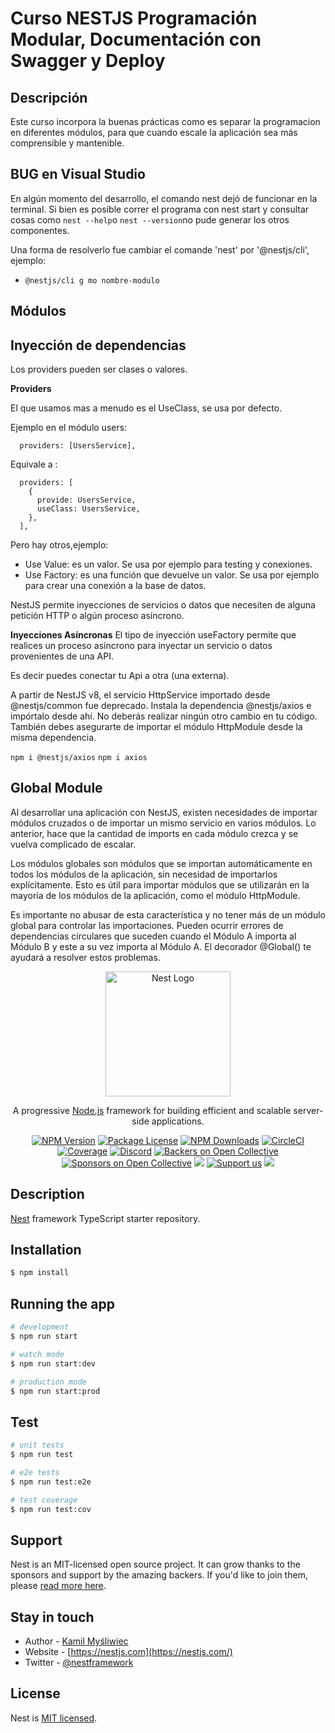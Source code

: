 # Curso NESTJS Programación Modular, Documentación con Swagger y Deploy

## Descripción
Este curso incorpora la buenas prácticas como es separar la programacion en diferentes módulos, para que cuando escale la aplicación sea más comprensible y mantenible.


## BUG en Visual Studio

En algún momento del desarrollo, el comando nest dejó de funcionar en la terminal.
Si bien es posible correr el programa con nest start y consultar cosas como `nest --help`o `nest --version`no pude generar los otros componentes.

Una forma de resolverlo fue cambiar el comande 'nest' por '@nestjs/cli', ejemplo:
- `@nestjs/cli g mo nombre-modulo`



## Módulos


## Inyección de dependencias

Los providers pueden ser clases o valores.

**Providers**

El que usamos mas a menudo es el UseClass, se usa por defecto.

Ejemplo en el módulo users:
```
  providers: [UsersService],

```

Equivale a :

```
  providers: [
    {
      provide: UsersService,
      useClass: UsersService,
    },
  ],

```

Pero hay otros,ejemplo:

- Use Value: es un valor. Se usa por ejemplo para testing y conexiones.
- Use Factory: es una función que devuelve un valor. Se usa por ejemplo para crear una conexión a la base de datos.

NestJS permite inyecciones de servicios o datos que necesiten de alguna petición HTTP o algún proceso asíncrono.

**Inyecciones Asíncronas**
El tipo de inyección useFactory permite que realices un proceso asíncrono para inyectar un servicio o datos provenientes de una API.

Es decir puedes conectar tu Api a otra (una externa).

A partir de NestJS v8, el servicio HttpService importado desde @nestjs/common fue deprecado. Instala la dependencia @nestjs/axios e impórtalo desde ahí. No deberás realizar ningún otro cambio en tu código. También debes asegurarte de importar el módulo HttpModule desde la misma dependencia.

`npm i @nestjs/axios`
`npm i axios`


## Global Module

Al desarrollar una aplicación con NestJS, existen necesidades de importar módulos cruzados o de importar un mismo servicio en varios módulos. Lo anterior, hace que la cantidad de imports en cada módulo crezca y se vuelva complicado de escalar.

Los módulos globales son módulos que se importan automáticamente en todos los módulos de la aplicación, sin necesidad de importarlos explícitamente. Esto es útil para importar módulos que se utilizarán en la mayoría de los módulos de la aplicación, como el módulo HttpModule.

Es importante no abusar de esta característica y no tener más de un módulo global para controlar las importaciones. Pueden ocurrir errores de dependencias circulares que suceden cuando el Módulo A importa al Módulo B y este a su vez importa al Módulo A. El decorador @Global() te ayudará a resolver estos problemas.



<p align="center">
  <a href="http://nestjs.com/" target="blank"><img src="https://nestjs.com/img/logo-small.svg" width="200" alt="Nest Logo" /></a>
</p>

[circleci-image]: https://img.shields.io/circleci/build/github/nestjs/nest/master?token=abc123def456
[circleci-url]: https://circleci.com/gh/nestjs/nest

  <p align="center">A progressive <a href="http://nodejs.org" target="_blank">Node.js</a> framework for building efficient and scalable server-side applications.</p>
    <p align="center">
<a href="https://www.npmjs.com/~nestjscore" target="_blank"><img src="https://img.shields.io/npm/v/@nestjs/core.svg" alt="NPM Version" /></a>
<a href="https://www.npmjs.com/~nestjscore" target="_blank"><img src="https://img.shields.io/npm/l/@nestjs/core.svg" alt="Package License" /></a>
<a href="https://www.npmjs.com/~nestjscore" target="_blank"><img src="https://img.shields.io/npm/dm/@nestjs/common.svg" alt="NPM Downloads" /></a>
<a href="https://circleci.com/gh/nestjs/nest" target="_blank"><img src="https://img.shields.io/circleci/build/github/nestjs/nest/master" alt="CircleCI" /></a>
<a href="https://coveralls.io/github/nestjs/nest?branch=master" target="_blank"><img src="https://coveralls.io/repos/github/nestjs/nest/badge.svg?branch=master#9" alt="Coverage" /></a>
<a href="https://discord.gg/G7Qnnhy" target="_blank"><img src="https://img.shields.io/badge/discord-online-brightgreen.svg" alt="Discord"/></a>
<a href="https://opencollective.com/nest#backer" target="_blank"><img src="https://opencollective.com/nest/backers/badge.svg" alt="Backers on Open Collective" /></a>
<a href="https://opencollective.com/nest#sponsor" target="_blank"><img src="https://opencollective.com/nest/sponsors/badge.svg" alt="Sponsors on Open Collective" /></a>
  <a href="https://paypal.me/kamilmysliwiec" target="_blank"><img src="https://img.shields.io/badge/Donate-PayPal-ff3f59.svg"/></a>
    <a href="https://opencollective.com/nest#sponsor"  target="_blank"><img src="https://img.shields.io/badge/Support%20us-Open%20Collective-41B883.svg" alt="Support us"></a>
  <a href="https://twitter.com/nestframework" target="_blank"><img src="https://img.shields.io/twitter/follow/nestframework.svg?style=social&label=Follow"></a>
</p>
  <!--[![Backers on Open Collective](https://opencollective.com/nest/backers/badge.svg)](https://opencollective.com/nest#backer)
  [![Sponsors on Open Collective](https://opencollective.com/nest/sponsors/badge.svg)](https://opencollective.com/nest#sponsor)-->

## Description

[Nest](https://github.com/nestjs/nest) framework TypeScript starter repository.

## Installation

```bash
$ npm install
```

## Running the app

```bash
# development
$ npm run start

# watch mode
$ npm run start:dev

# production mode
$ npm run start:prod
```

## Test

```bash
# unit tests
$ npm run test

# e2e tests
$ npm run test:e2e

# test coverage
$ npm run test:cov
```

## Support

Nest is an MIT-licensed open source project. It can grow thanks to the sponsors and support by the amazing backers. If you'd like to join them, please [read more here](https://docs.nestjs.com/support).

## Stay in touch

- Author - [Kamil Myśliwiec](https://kamilmysliwiec.com)
- Website - [https://nestjs.com](https://nestjs.com/)
- Twitter - [@nestframework](https://twitter.com/nestframework)

## License

Nest is [MIT licensed](LICENSE).
